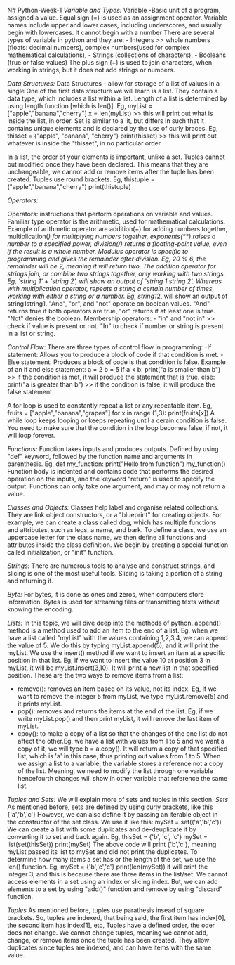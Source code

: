 N# Python-Week-1
_Variable and Types:_
Variable -Basic unit of a program, assigned a value. 
Equal sign (=) is used as an assignment operator.
Variable names include upper and lower cases, including underscores, and usually begin with lowercases. It cannot begin with a number
There are several types of variable in python and they are: - Integers >> whole numbers (floats: decimal numbers), complex numbers(used                                                               for complex mathematical calculations), 
                                                            - Strings (collections of characters),
                                                            - Booleans (true or false values)
The plus sign (+) is used to join characters, when working in strings, but it does not add strings or numbers. 

_Data Structures:_
Data Structures - allow for storage of a list of values in a single 
One of the first data structure we will learn is a list. They contain a data type, which includes a list within a list.
Length of a list is determined by using length function [which is len()]. Eg, myList = ["apple","banana","cherry"]
                                                                              x = len(myList) >> this will print out what is inside the list, in order.
Set is similar to a lit, but differs in such that it contains unique elements and is declared by the use of curly braces. Eg, thisset = {"apple", "banana", "cherry"}
print(thisset) >> this will print out whatever is inside the "thisset", in no particular order

In a list, the order of your elements is important, unlike a set.
Tuples cannot but modified once they have been declared. This means that they are unchangeable, we cannot add or remove items after the tuple has been created. 
Tuples use round brackets. Eg, thistuple = ("apple","banana","cherry") 
                           print(thistuple)

 _Operators:_
 
Operators: instructions that perform operations on variable and values. Familiar type operator is the arithmetic, used for mathematical calculations.
Example of arithmetic operator are addition(+) for adding numbers together, multiplication(*) for mulitplying numbers together, exponents(**) raises a number to a specified power, division(/) returns a floating-point value, even if the result is a whole number.
Modulus operator is specific to programming and gives the remainder after division. Eg, 20 % 6, the remainder will be 2, meaning it will return two. 
The addition operator for strings join, or combine two strings together, only working with two strings. Eg, 'string 1' + 'string 2', will show an output of 'string 1 string 2'.
Whereas with multiplication operator, repeats a string a certain number of times, working with either a string or a number. Eg, string1*2, will show an output of string1string1.
"And", "or", and "not" operate on boolean values. "And" returns true if both operators are true, "or" returns if at least one is true. "Not" denies the boolean.
Membership operators: - "in" and "not in" >> check if value is present or not. "In" to check if number or string is present in a list or string.

_Control Flow:_
There are three types of control flow in programming: 
    -If statement: Allows you to produce a block of code if that condition is met. 
    - Else statement: Produces a block of code is that condition is false. 
                   Example of an if and else statement: 
                   a = 2 
                   b = 5
                   if a < b:
                      print("a is smaller than b")   >> if the condition is met, it will produce the statement that is true.
                   else:
                       print("a is greater than b")  >> if the condition is false, it will produce the false statement.

A for loop is used to constantly repeat a list or any repeatable item. Eg, fruits = ["apple","banana","grapes"]
                                                                        for x in range (1,3):
                                                                            print(fruits[x])
A while loop keeps looping or keeps repeating until a cerain condition is false. You need to make sure that the condition in the loop becomes false, if not, it will loop forever.

_Functions:_
Function takes inputs and produces outputs.
Defined by using "def" keyword, followed by the function name and arguments in parenthesis. 
Eg, def my_function:
        print("Hello from function")
    my_function()
Function body is indented and contains code that performs the desired operation on the inputs, and the keyword "return" is used to specify the output.
Functions can only take one argument, and may or may not return a value.

_Classes and Objects:_
Classes help label and organise related collections. They are link object constructors, or a "blueprint" for creating objects.
For example, we can create a class called dog, which has multiple functions and attributes, such as legs, a name, and bark.
To define a class, we use an uppercase letter for the class name, we then define all functions and attributes inside the class definition.
We begin by creating a special function called initialization, or "init" function.

_Strings:_
There are numerous tools to analyse and construct strings, and slicing is one of the most useful tools.
Slicing is taking a portion of a string and returning it. 

_Byte:_
For bytes, it is done as ones and zeros, when computers store information.
Bytes is used for streaming files or transmitting texts without knowing the encoding.

_Lists:_
In this topic, we will dive deep into the methods of python.
append() method is a method used to add an item to the end of a list.
Eg, when we have a list called "myList" with the values containing 1,2,3,4, we can append the value of 5. 
We do this by typing myList.append(5), and it will print the myList.
We use the insert() method if we want to insert an item at a specific position in that list.
Eg, if we want to insert the value 10 at position 3 in myList, it will be myList.insert(3,10). It will print a new list in that specified position.
These are the two ways to remove items from a list: 
- remove(): removes an item based on its value, not its index. Eg, if we want to remove the integer 5 from myList, we type myList.remove(5) and it prints myList.
- pop(): removes and returns the items at the end of the list. Eg, if we write myList.pop() and then print myList, it will remove the last item of myList.
- cpoy(): to make a copy of a list so that the changes of the one list do not affect the other.Eg, we have a list with values from 1 to 5 and we want a copy of it, we will type b = a.copy(). It will return a copy of that specified list, which is 'a' in this case, thus printing out values from 1 to 5.
When we assign a list to a variable, the variable stores a reference not a copy of the list. Meaning, we need to modify the list through one variable hencefourth changes will show in other variable that reference the same list.

_Tuples and Sets:_
We will explain more of sets and tuples in this section.
*Sets*
As mentioned before, sets are defined by using curly brackets, like this {'a','b','c'}
However, we can also define it by passing an iterable object in the constructor of the set class. We use it like this: mySet = set(('a','b','c'))
We can create a list with some duplicates and de-deuplicate it by converting it to set and back again.
Eg, thisSet = {'b', 'c', 'c'} 
mySet = list(set(thisSet))
print(mySet)
The above code will print {'b','c'}, meaning myList passed its list to mySet and did not print the duplicates.
To determine how many items a set has or the length of the set, we use the len() function. 
Eg, mySet = {'b','c','c'}
    print(len(mySet))  it will print the integer 3, and this is because there are three items in the list/set.
We cannot access elements in a set using an index or slicing index. But, we can add elements to a set by using "add()" function and remove by using "discard" function.

*Tuples*
As mentioned before, tuples use parathesis insead of square brackets.
So, tuples are indexed, that being said, the first item has index[0], the second item has index[1], etc,
Tuples have a defined order, the oder does not change. We cannot change tuples, meaning we cannot add, change, or remove items once the tuple has been created. 
They allow duplicates since tuples are indexed, and can have items with the same value.
